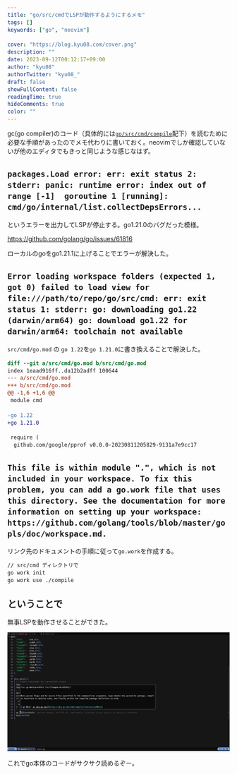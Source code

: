 ```yaml
---
title: "go/src/cmdでLSPが動作するようにするメモ"
tags: []
keywords: ["go", "neovim"]

cover: "https://blog.kyu08.com/cover.png"
description: ""
date: 2023-09-12T00:12:17+09:00
author: "kyu08"
authorTwitter: "kyu08_"
draft: false
showFullContent: false
readingTime: true
hideComments: true
color: ""
---
```


gc(go compiler)のコード（具体的には[`go/src/cmd/compile`](https://github.com/golang/go/tree/master/src/cmd/compile)配下）を読むために必要な手順があったのでメモ代わりに書いておく。neovimでしか確認していないが他のエディタでもきっと同じような感じなはず。


## `packages.Load error: err: exit status 2: stderr: panic: runtime error: index out of range [-1]  goroutine 1 [running]: cmd/go/internal/list.collectDepsErrors...`
というエラーを出力してLSPが停止する。go1.21.0のバグだった模様。

https://github.com/golang/go/issues/61816

ローカルのgoをgo1.21.1に上げることでエラーが解決した。


## `Error loading workspace folders (expected 1, got 0) failed to load view for file:///path/to/repo/go/src/cmd: err: exit status 1: stderr: go: downloading go1.22 (darwin/arm64) go: download go1.22 for darwin/arm64: toolchain not available`
`src/cmd/go.mod` の `go 1.22`を`go 1.21.0`に書き換えることで解決した。

```diff
diff --git a/src/cmd/go.mod b/src/cmd/go.mod
index 1eaad916ff..da12b2adff 100644
--- a/src/cmd/go.mod
+++ b/src/cmd/go.mod
@@ -1,6 +1,6 @@
 module cmd

-go 1.22
+go 1.21.0

 require (
  github.com/google/pprof v0.0.0-20230811205829-9131a7e9cc17
```

## `This file is within module ".", which is not included in your workspace. To fix this problem, you can add a go.work file that uses this directory. See the documentation for more information on setting up your workspace: https://github.com/golang/tools/blob/master/gopls/doc/workspace.md.`
リンク先のドキュメントの手順に従って`go.work`を作成する。

```sh
// src/cmd ディレクトリで
go work init
go work use ./compile
```

## ということで
無事LSPを動作させることができた。

![running-lsp-on-go-runtime-repository.webp](running-lsp-on-go-runtime-repository.webp)

これでgo本体のコードがサクサク読めるぞー。

